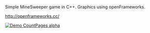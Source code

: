 Simple MineSweeper game in C++.
Graphics using openFrameworks.

http://openframeworks.cc/

[![Demo CountPages alpha](http://img.youtube.com/vi/6y0vYz9vKKY/0.jpg)](https://youtu.be/6y0vYz9vKKY)
